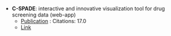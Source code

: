 - **C-SPADE**: interactive and innovative visualization tool for drug screening data (web-app)
	- [Publication](https://doi.org/10.1093/nar/gkx384) : Citations: 17.0
	- [Link](https://cspade.fimm.fi/help)
